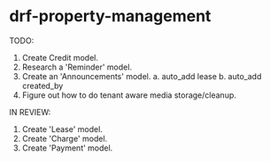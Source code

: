 # drf-property-management
TODO:
1. Create Credit model.
2. Research a 'Reminder' model.
3. Create an 'Announcements' model.
    a.  auto_add lease
    b.  auto_add created_by
4. Figure out how to do tenant aware media storage/cleanup.

IN REVIEW:
1) Create 'Lease' model.
2) Create 'Charge' model.
3) Create 'Payment' model.